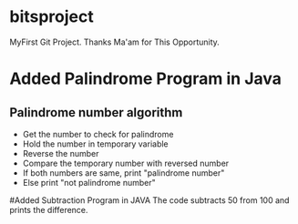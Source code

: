 # bitsproject

MyFirst Git Project. Thanks Ma'am for This Opportunity. 

# Added Palindrome Program in Java
## Palindrome number algorithm
* Get the number to check for palindrome
* Hold the number in temporary variable
* Reverse the number
* Compare the temporary number with reversed number
* If both numbers are same, print "palindrome number"
* Else print "not palindrome number"

#Added Subtraction Program in JAVA
The code subtracts 50 from 100 and prints the difference.